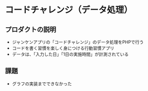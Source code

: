 # コードチャレンジ（データ処理）

## プロダクトの説明 
- ジャンケンアプリの「コードチャレンジ」のデータ処理をPHPで行う
- コードを書く習慣を楽しく身につける行動習慣アプリ
- データは、「入力した日」「1日の実施時間」が計測されている

## 課題
- グラフの実装までできなかった
